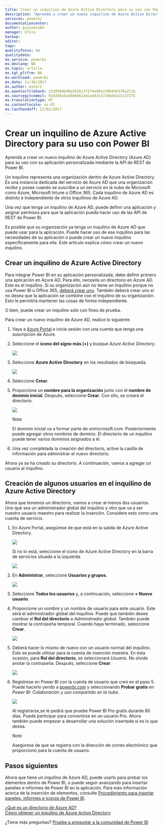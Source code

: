 ```yaml
---
title: Crear un inquilino de Azure Active Directory para su uso con Power BI
description: "Aprenda a crear un nuevo inquilino de Azure Active Directory (Azure AD) para su uso con su aplicación personalizada mediante la API de REST de Power BI."
services: powerbi
documentationcenter: 
author: guyinacube
manager: kfile
backup: 
editor: 
tags: 
qualityfocus: no
qualitydate: 
ms.service: powerbi
ms.devlang: NA
ms.topic: article
ms.tgt_pltfrm: NA
ms.workload: powerbi
ms.date: 11/30/2017
ms.author: mihart
ms.openlocfilehash: 22d939dbd0a582611f2f4e90e2306456376e211b
ms.sourcegitcommit: 910258a5ad8b6861e81ae02c57286db221c37375
ms.translationtype: HT
ms.contentlocale: es-ES
ms.lasthandoff: 12/02/2017
---
```

# <a name="create-an-azure-active-directory-tenant-to-use-with-power-bi"></a>Crear un inquilino de Azure Active Directory para su uso con Power BI
Aprenda a crear un nuevo inquilino de Azure Active Directory (Azure AD) para su uso con su aplicación personalizada mediante la API de REST de Power BI.

Un inquilino representa una organización dentro de Azure Active Directory. Es una instancia dedicada del servicio de Azure AD que una organización recibe y posee cuando se suscribe a un servicio en la nube de Microsoft como Azure, Microsoft Intune u Office 365. Cada inquilino de Azure AD es distinto e independiente de otros inquilinos de Azure AD.

Una vez que tenga un inquilino de Azure AD, puede definir una aplicación y asignar permisos para que la aplicación pueda hacer uso de las API de REST de Power BI.

Es posible que su organización ya tenga un inquilino de Azure AD que puede usar para la aplicación. Puede hacer uso de ese inquilino para las necesidades de su aplicación o puede crear un nuevo inquilino específicamente para ella. Este artículo explica cómo crear un nuevo inquilino.

## <a name="create-an-azure-active-directory-tenant"></a>Crear un inquilino de Azure Active Directory
Para integrar Power BI en su aplicación personalizada, debe definir primero una aplicación en Azure AD. Para ello, necesita un directorio en Azure AD. Este es el inquilino. Si su organización aún no tiene un inquilino porque no usa Power BI u Office 365, [deberá crear uno](https://docs.microsoft.com/azure/active-directory/develop/active-directory-howto-tenant). También deberá crear uno si no desea que la aplicación se combine con el inquilino de su organización. Esto le permitirá mantener las cosas de forma independiente.

O bien, puede crear un inquilino solo con fines de prueba.

Para crear un nuevo inquilino de Azure AD, realice lo siguiente.

1. Vaya a [Azure Portal](https://portal.azure.com) e inicie sesión con una cuenta que tenga una suscripción de Azure.
2. Seleccione el **icono del signo más (+)** y busque *Azure Active Directory*.
   
    ![](media/create-an-azure-active-directory-tenant/new-directory.png)
3. Seleccione **Azure Active Directory** en los resultados de búsqueda.
   
    ![](media/create-an-azure-active-directory-tenant/new-directory2.png)
4. Seleccione **Crear**.
5. Proporcione un **nombre para la organización** junto con el **nombre de dominio inicial**. Después, seleccione **Crear**. Con ello, se creará el directorio.
   
    ![](media/create-an-azure-active-directory-tenant/organization-and-domain.png)
   
   > [!NOTE]
   > El dominio inicial va a formar parte de onmicrosoft.com. Posteriormente puede agregar otros nombres de dominio. El directorio de un inquilino puede tener varios dominios asignados a él.
   > 
   > 
6. Una vez completada la creación del directorio, active la casilla de información para administrar el nuevo directorio.

Ahora ya se ha creado su directorio. A continuación, vamos a agregar un usuario al inquilino.

## <a name="create-some-users-in-your-azure-active-directory-tenant"></a>Creación de algunos usuarios en el inquilino de Azure Active Directory
Ahora que tenemos un directorio, vamos a crear al menos dos usuarios. Uno que sea un administrador global del inquilino y otro que va a ser nuestro usuario maestro para realizar la inserción. Considere esto como una cuenta de servicio.

1. En Azure Portal, asegúrese de que está en la salida de Azure Active Directory.
   
    ![](media/create-an-azure-active-directory-tenant/aad-flyout.png)
   
    Si no lo está, seleccione el icono de Azure Active Directory en la barra de servicios situada a la izquierda.
   
    ![](media/create-an-azure-active-directory-tenant/aad-service.png)
2. En **Administrar**, seleccione **Usuarios y grupos**.
   
    ![](media/create-an-azure-active-directory-tenant/users-and-groups.png)
3. Seleccione **Todos los usuarios** y, a continuación, seleccione **+ Nuevo usuario**.
4. Proporcione un nombre y un nombre de usuario para este usuario. Este será el administrador global del inquilino. Puede que también desee cambiar el **Rol del directorio** a *Administrador global*. También puede mostrar la contraseña temporal. Cuando haya terminado, seleccione **Crear**.
   
    ![](media/create-an-azure-active-directory-tenant/global-admin.png)
5. Deberá hacer lo mismo de nuevo con un usuario normal del inquilino. Esto se puede utilizar para la cuenta de inserción maestra. En esta ocasión, para **Rol del directorio**, se seleccionará *Usuario*. No olvide anotar la contraseña. Después, seleccione **Crear**.
   
    ![](media/create-an-azure-active-directory-tenant/pbiembed-user.png)
6. Regístrese en Power BI con la cuenta de usuario que creó en el paso 5. Puede hacerlo yendo a [powerbi.com](https://powerbi.microsoft.com/get-started/) y seleccionando **Probar gratis** en *Power BI: Colaboración y uso compartido en la nube*.
   
    ![](media/create-an-azure-active-directory-tenant/try-powerbi-free.png)
   
    Al registrarse,se le pedirá que pruebe Power BI Pro gratis durante 60 días. Puede participar para convertirse en un usuario Pro. Ahora también puede empezar a desarrollar una solución insertada si es lo que desea.
   
   > [!NOTE]
   > Asegúrese de que se registra con la dirección de correo electrónico que proporcionó para la cuenta de usuario.
   > 
   > 

## <a name="next-steps"></a>Pasos siguientes
Ahora que tiene un inquilino de Azure AD, puede usarlo para probar los elementos dentro de Power BI, o puede seguir avanzando para insertar paneles e informes de Power BI en la aplicación. Para más información acerca de la inserción de elementos, consulte [Procedimiento para insertar paneles, informes e iconos de Power BI](embedding-content.md).

[¿Qué es un directorio de Azure AD?](https://docs.microsoft.com/azure/active-directory/active-directory-whatis)  
[Cómo obtener un inquilino de Azure Active Directory](https://docs.microsoft.com/azure/active-directory/develop/active-directory-howto-tenant)  

¿Tiene más preguntas? [Pruebe a preguntar a la comunidad de Power BI](http://community.powerbi.com/)

